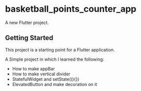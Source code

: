 # basketball_points_counter_app

A new Flutter project.

## Getting Started

This project is a starting point for a Flutter application.

A Simple project in which I learned the following:

- How to make appBar
- How to make vertical divider
- StatefulWidget and setState((){})
- ElevatedButton and make decoration on it

